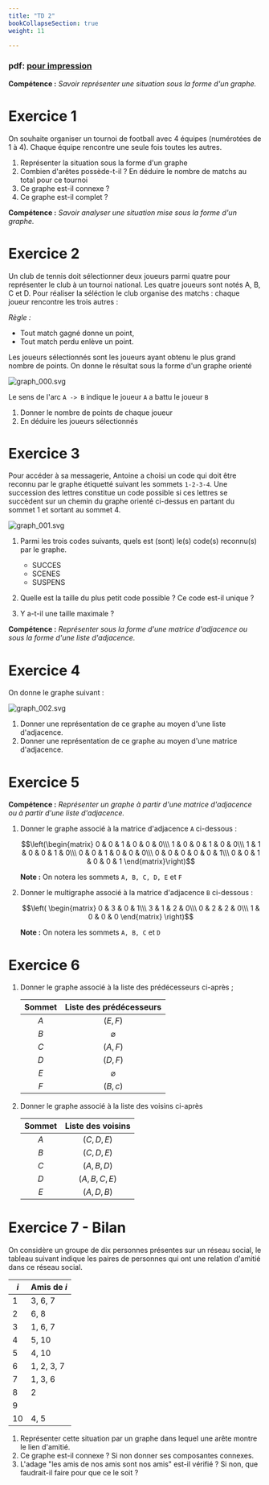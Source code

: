 ```yaml
---
title: "TD 2"
bookCollapseSection: true
weight: 11

---
```


### pdf: [pour impression](/uploads/docnsitale/graphes/9_td_basique.pdf)

**Compétence :** _Savoir représenter une situation sous la forme d'un graphe._

# Exercice 1

On souhaite organiser un tournoi de football avec 4 équipes (numérotées de 1 à 4).
Chaque équipe rencontre une seule fois toutes les autres.

1. Représenter la situation sous la forme d'un graphe
2. Combien d'arêtes possède-t-il ? En déduire le nombre de matchs au total pour
    ce tournoi
3. Ce graphe est-il connexe ?
4. Ce graphe est-il complet ?

**Compétence :** _Savoir analyser une situation mise sous la forme d'un graphe._

# Exercice 2

Un club de tennis doit sélectionner deux joueurs parmi quatre pour représenter
le club à un tournoi national. Les quatre joueurs sont notés A, B, C et D.
Pour réaliser la séléction le club organise des matchs : chaque joueur rencontre
les trois autres :

_Règle :_ 

* Tout match gagné donne un point,
* Tout match perdu enlève un point.

Les joueurs sélectionnés sont les joueurs ayant obtenu le plus grand nombre
de points. On donne le résultat sous la forme d'un graphe orienté

![graph_000.svg](graph_000.svg)


Le sens de l'arc `A -> B` indique le joueur `A` a battu le joueur `B`

1. Donner le nombre de points de chaque joueur
2. En déduire les joueurs sélectionnés

# Exercice 3

Pour accéder à sa messagerie, Antoine a choisi un code qui doit être reconnu
par le graphe étiquetté suivant les sommets `1-2-3-4`. Une succession des lettres
constitue un code possible si ces lettres se succèdent sur un chemin du graphe
orienté ci-dessus en partant du sommet 1 et sortant au sommet 4.

![graph_001.svg](graph_001.svg)


1. Parmi les trois codes suivants, quels est (sont) le(s) code(s) reconnu(s)
    par le graphe.

    * SUCCES
    * SCENES
    * SUSPENS

2. Quelle est la taille du plus petit code possible ? Ce code est-il unique ?
3. Y a-t-il une taille maximale ?

**Compétence :** _Représenter sous la forme d'une matrice d'adjacence ou sous
la forme d'une liste d'adjacence._

# Exercice 4

On donne le graphe suivant :

![graph_002.svg](graph_002.svg)


1. Donner une représentation de ce graphe au moyen d'une liste d'adjacence.
2. Donner une représentation de ce graphe au moyen d'une matrice d'adjacence.

# Exercice 5

**Compétence :** _Représenter un graphe à partir d'une matrice d'adjacence ou à
partir d'une liste d'adjacence._

1. Donner le graphe associé à la matrice d'adjacence `A` ci-dessous :


    $$\left(\begin{matrix}
    0 & 0 & 1 & 0 & 0 & 0\\\
    1 & 0 & 0 & 1 & 0 & 0\\\
    1 & 1 & 0 & 0 & 1 & 0\\\ 
    0 & 0 & 1 & 0 & 0 & 0\\\ 
    0 & 0 & 0 & 0 & 0 & 1\\\ 
    0 & 0 & 1 & 0 & 0 & 1 
    \end{matrix}\right)$$

    **Note :** On notera les sommets `A, B, C, D, E` et `F`

2. Donner le multigraphe associé à la matrice d'adjacence `B` ci-dessous :

    $$\left(
    \begin{matrix}
    0 &  3 &  0 &  1\\\ 
    3 &  1 &  2 &  0\\\ 
    0 &  2 &  2 &  0\\\ 
    1 &  0 &  0 &  0 
    \end{matrix}
    \right)$$

    **Note :** On notera les sommets `A, B, C` et `D`

# Exercice 6

1. Donner le graphe associé à la liste des prédécesseurs ci-après ;

    | Sommet | Liste des prédécesseurs |
    |:------:|:-----------------------:|
    |   $A$  |         $(E, F)$        |
    |   $B$  |      $\varnothing$      |
    |   $C$  |         $(A, F)$        |
    |   $D$  |         $(D, F)$        |
    |   $E$  |      $\varnothing$      |
    |   $F$  |         $(B, c)$        |


2. Donner le graphe associé à la liste des voisins ci-après

    | Sommet | Liste des voisins |
    |:------:|:-----------------:|
    |   $A$  |    $(C, D, E)$    |
    |   $B$  |    $(C, D, E)$    |
    |   $C$  |    $(A, B, D)$    |
    |   $D$  |   $(A, B, C, E)$  |
    |   $E$  |    $(A, D, B)$    |

# Exercice 7 - Bilan

On considère un groupe de dix personnes présentes sur un réseau social,
le tableau suivant indique les paires de personnes qui ont une relation
d'amitié dans ce réseau social.

| $i$ | Amis de $i$ |
|-----|-------------|
| 1   | 3, 6, 7     |
| 2   | 6, 8        |
| 3   | 1, 6, 7     |
| 4   | 5, 10       |
| 5   | 4, 10       |
| 6   | 1, 2, 3, 7  |
| 7   | 1, 3, 6     |
| 8   | 2           |
| 9   |             |
| 10  | 4, 5        |

1. Représenter cette situation par un graphe dans lequel une arête montre
    le lien d'amitié.
2. Ce graphe est-il connexe ? Si non donner ses composantes connexes.
3. L'adage "les amis de nos amis sont nos amis" est-il vérifié ? Si non,
    que faudrait-il faire pour que ce le soit ?

